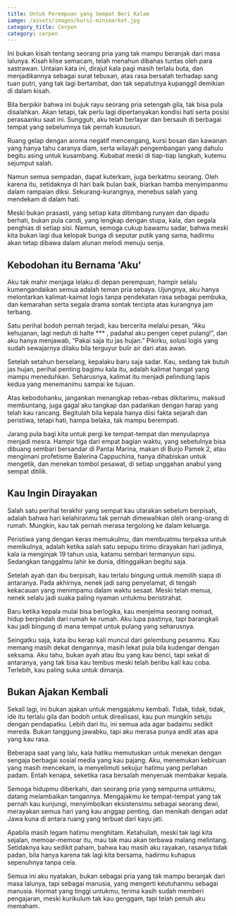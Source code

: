 ```yaml
---
title: Untuk Perempuan yang Sempat Beri Kalam
iamge: /assets/images/kursi-minimarket.jpg
category_title: Cerpen
category: cerpen
---
```


Ini bukan kisah tentang seorang pria yang tak mampu beranjak dari masa lalunya. Kisah klise semacam, telah menahun dibahas tuntas oleh para sastrawan. Untaian kata ini, dirajut kala pagi masih terlalu buta, dan menjadikannya sebagai surat tebusan, atas rasa bersalah terhadap sang tuan putri, yang tak lagi bertambat, dan tak sepatutnya kupanggil demikian di dalam kisah.

Bila berpikir bahwa ini bujuk rayu seorang pria setengah gila, tak bisa pula disalahkan. Akan tetapi, tak perlu lagi dipertanyakan kondisi hati serta posisi perasaanku saat ini. Sungguh, aku telah berlayar dan bersauh di berbagai tempat yang sebelumnya tak pernah kususuri. 

Ruang gelap dengan aroma negatif mencengang, kursi bosan dan kawanan yang hanya tahu caranya diam, serta wilayah pengembangan yang dahulu begitu asing untuk kusambang. Kubabat meski di tiap-tiap langkah, kutemu sejumput salah.

Namun semua sempadan, dapat kuterkam, juga berkatmu seorang. Oleh karena itu, setidaknya di hari baik bulan baik, biarkan hamba menyimpanmu dalam rampaian diksi. Sekurang-kurangnya, menebus salah yang mendekam di dalam hati.

Meski bukan prasasti, yang setiap kata ditimbang runyam dan dipadu berhati, bukan pula candi, yang lengkap dengan stupa, kala, dan segala penghias di setiap sisi. Namun, semoga cukup bawamu sadar, bahwa meski kita bukan lagi dua kelopak bunga di seputar putik yang sama, hadirmu akan tetap dibawa dalam alunan melodi menuju senja.

## Kebodohan itu Bernama 'Aku'

Aku tak mahir menjaga lelaku di depan perempuan, hampir selalu kumengandaikan semua adalah teman pria sebaya. Ujungnya, aku hanya melontarkan kalimat-kaimat logis tanpa pendekatan rasa sebagai pembuka, dan kemarahan serta segala drama sontak tercipta atas kurangnya jam terbang. 

Satu perihal bodoh pernah terjadi, kau bercerita melalui pesan, “Aku kehujanan, lagi neduh di halte *** , padahal aku pengen cepet pulang!”, dan aku hanya menjawab, “Pakai saja itu jas hujan.” Pikirku, solusi logis yang sudah sewajarnya dilaku bila terguyur bulir air dari atas awan.

Setelah setahun berselang, kepalaku baru saja sadar. Kau, sedang tak butuh jas hujan, perihal penting bagimu kala itu, adalah kalimat hangat yang mampu meneduhkan. Seharusnya, kalimat itu menjadi pelindung lapis kedua yang menemanimu sampai ke tujuan. 

Atas kebodohanku, jangankan menangkap rebas-rebas dikitarimu, maksud membuntang, juga gagal aku tangkap dan padankan dengan harap yang telah kau rancang. Begitulah bila kepala hanya diisi fakta sejarah dan peristiwa, tetapi hati, hampa belaka, tak mampu berempati.

Jarang pula bagi kita untuk pergi ke tempat-tempat dan menyulapnya menjadi mesra. Hampir tiga dari empat bagian waktu, yang sebetulnya bisa dibuang sembari bersandar di Pantai Marina, makan di Burjo Pamek 2, atau mengimani profetisme Balerina Cappuchina, hanya dihabiskan untuk mengetik, dan menekan tombol pesawat, di setiap unggahan anabul yang sempat ditilik.

## Kau Ingin Dirayakan

Salah satu perihal terakhir yang sempat kau utarakan sebelum berpisah, adalah bahwa hari kelahiranmu tak pernah dimewahkan oleh orang-orang di rumah. Mungkin, kau tak pernah merasa tergolong ke dalam keluarga. 

Peristiwa yang dengan keras memukulmu, dan membuatmu terpaksa untuk memikulnya, adalah ketika salah satu sepupu tirimu dirayakan hari jadinya, kala ia menginjak 19 tahun usia, katamu sembari termanyun sipu. Sedangkan tanggalmu lahir ke dunia, ditinggalkan begitu saja.

Setelah ayah dan ibu berpisah, kau terlalu bingung untuk memilih siapa di antaranya. Pada akhirnya, nenek jadi sang penyelamat, di tengah kekacauan yang menimpamu dalam waktu sesaat. Meski telah menua, nenek selalu jadi suaka paling nyaman untukmu beristirahat.

Baru ketika kepala mulai bisa berlogika, kau menjelma seorang nomad, hidup berpindah dari rumah ke rumah. Aku lupa pastinya, tapi barangkali kau jadi bingung di mana tempat untuk pulang yang seharusnya. 

Seingatku saja, kata ibu kerap kali muncul dari gelembung pesanmu. Kau memang masih dekat dengannya, masih lekat pula bila kudengar dengan seksama. Aku tahu, bukan ayah atau ibu yang kau benci, tapi sekat di antaranya, yang tak bisa kau tembus meski telah beribu kali kau coba. Terlebih, kau paling suka untuk dimanja.

## Bukan Ajakan Kembali

Sekali lagi, ini bukan ajakan untuk mengajakmu kembali. Tidak, tidak, tidak, ide itu terlalu gila dan bodoh untuk direalisasi, kau pun mungkin setuju dengan pendapatku. Lebih dari itu, ini semua ada agar badaimu sedikit mereda. Bukan tanggung jawabku, tapi aku merasa punya andil atas apa yang kau rasa.

Beberapa saat yang lalu, kala hatiku memutuskan untuk menekan dengan sengaja berbagai sosial media yang kau pajang. Aku, menemukan kebiruan yang masih mencekam, ia menyelimuti sekujur hatimu yang perlahan padam. Entah kenapa, seketika rasa bersalah menyeruak membakar kepala.

Semoga hidupmu diberkahi, dan seorang pria yang sempurna untukmu, datang melambaikan tangannya. Mengajakmu ke tempat-tempat yang tak pernah kau kunjungi, menyimbolkan eksistensimu sebagai seorang dewi, merayakan semua hari yang kau anggap penting, dan menikah dengan adat Jawa kuna di antara ruang yang terbuat dari kayu jati.

Apabila masih legam hatimu menghitam. Ketahuilah, meski tak lagi kita sejalan, memoar-memoar itu, mau tak mau akan terbawa malang melintang. Setidaknya kau sedikit paham, bahwa kau masih aku rayakan, rasanya tidak padan, bila hanya karena tak lagi kita bersama, hadirmu kuhapus sepenuhnya tanpa cela.

Semua ini aku nyatakan, bukan sebagai pria yang tak mampu beranjak dari masa lalunya, tapi sebagai manusia, yang mengerti keutuhanmu sebagai manusia. Hormat yang tinggi untukmu, terima kasih sudah memberi pengajaran, meski kurikulum tak kau genggam, tapi telah penuh aku memaham.

